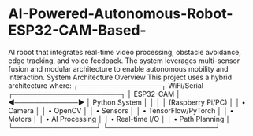 # AI-Powered-Autonomous-Robot-ESP32-CAM-Based-
AI robot that integrates real-time video processing, obstacle avoidance, edge tracking, and voice feedback. The system leverages multi-sensor fusion and modular architecture to enable autonomous mobility and interaction.
System Architecture Overview
This project uses a hybrid architecture where:
┌─────────────────┐    WiFi/Serial    ┌──────────────────────┐
│   ESP32-CAM     │ ◄─────────────► │   Python System      │
│                 │                  │   (Raspberry Pi/PC)  │
│ • Camera        │                  │ • OpenCV             │
│ • Sensors       │                  │ • TensorFlow/PyTorch │
│ • Motors        │                  │ • AI Processing      │
│ • Real-time I/O │                  │ • Path Planning      │
└─────────────────┘                  └──────────────────────┘